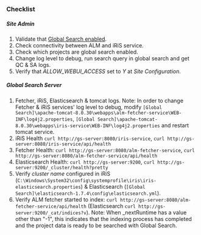 ### Checklist
##### Site Admin
1. Validate that [Global Search enabled](http://alm-help.saas.hpe.com/en/12.53/online_help/Content/Admin/sa_enabling_GS.htm).
2. Check connectivity between ALM and iRiS service.
2. Check which projects are global search enabled.
3. Change log level to debug, run search query in global search and get QC & SA logs.
4. Verify that _ALLOW_WEBUI_ACCESS_ set to _Y_ at _Site Configuration_.

##### Global Search Server
1. Fetcher, iRiS, Elasticsearch & tomcat logs. Note: In order to change Fetcher & iRiS services' log level to debug, modify `[Global Search]\apache-tomcat-8.0.30\webapps\alm-fetcher-service\WEB-INF\log4j2.properties`, `[Global Search]\apache-tomcat-8.0.30\webapps\iris-service\WEB-INF\log4j2.properties` and restart tomcat service.
2. iRiS Health `curl http://gs-server:8080/iris-service`, `curl http://gs-server:8080/iris-service/api/health`
3. Fetcher Health: `curl http://gs-server:8080/alm-fetcher-service`, `curl http://gs-server:8080/alm-fetcher-service/api/health`
4. Elasticsearch Health: `curl http://gs-server:9200`, `curl http://gs-server:9200/_cluster/health?pretty`
5. Verify *cluster name* configured in iRiS (`C:\Windows\System32\config\systemprofile\iris\iris-elasticsearch.properties`) & Elasticsearch (`[Global Search]\elasticsearch-1.7.4\config\elasticsearch.yml`).
6. Verify ALM fetcher started to index: `curl http://gs-server:8080/alm-fetcher-service/api/health` (Elasticsearch `curl http://gs-server:9200/_cat/indices?v`). Note: When _nextRuntime has a value other than "-1", this indicates that the indexing process has completed and the project data is ready to be searched with Global Search.
